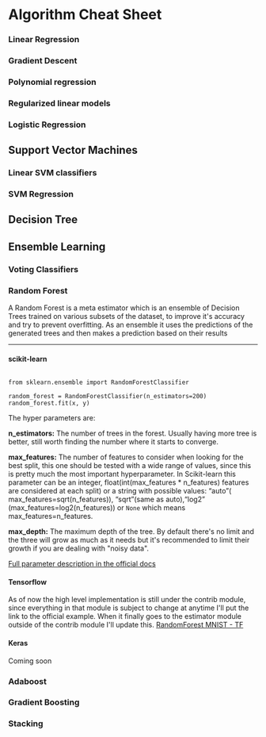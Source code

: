 # Algorithm Cheat Sheet 


### Linear Regression 

### Gradient Descent

### Polynomial regression

### Regularized linear models 

### Logistic Regression

## Support Vector Machines 

### Linear SVM classifiers

### SVM Regression 

## Decision Tree

## Ensemble Learning

### Voting Classifiers

### Random Forest 

A Random Forest is a meta estimator which is an ensemble of Decision Trees trained on various subsets of the dataset, to improve it's accuracy and try to prevent overfitting. As an ensemble it uses the predictions of the generated trees and then makes a prediction based on their results

---

#### scikit-learn 

```

from sklearn.ensemble import RandomForestClassifier

random_forest = RandomForestClassifier(n_estimators=200)
random_forest.fit(x, y)

```
The hyper parameters are:

__n_estimators:__ The number of trees in the forest. Usually having more tree is better, still worth finding the number where it starts to converge.

__max_features:__ The number of features to consider when looking for the best split, this one should be tested with a wide range of values, since this is pretty much the most important hyperparameter. In Scikit-learn this parameter can be an integer, float(int(max_features * n_features) features are considered at each split) or a string with possible values: “auto”( max_features=sqrt(n_features)), “sqrt”(same as auto),“log2” (max_features=log2(n_features)) or `None` which means max_features=n_features.

__max_depth:__ The maximum depth of the tree. By default there's no limit and the three will grow as much as it needs but it's recommended to limit their growth if you are dealing with "noisy data".

[Full parameter description in the official docs](http://scikit-learn.org/stable/modules/generated/sklearn.ensemble.RandomForestClassifier.html)


#### Tensorflow

As of now the high level implementation is still under the contrib module, since everything in that module is subject to change at anytime I'll put the link to the official example. When it finally goes to the estimator module outside of the contrib module I'll update this.
[RandomForest MNIST - TF ](https://github.com/tensorflow/tensorflow/blob/master/tensorflow/examples/learn/random_forest_mnist.py)

#### Keras

Coming soon

### Adaboost

### Gradient Boosting 

### Stacking 
